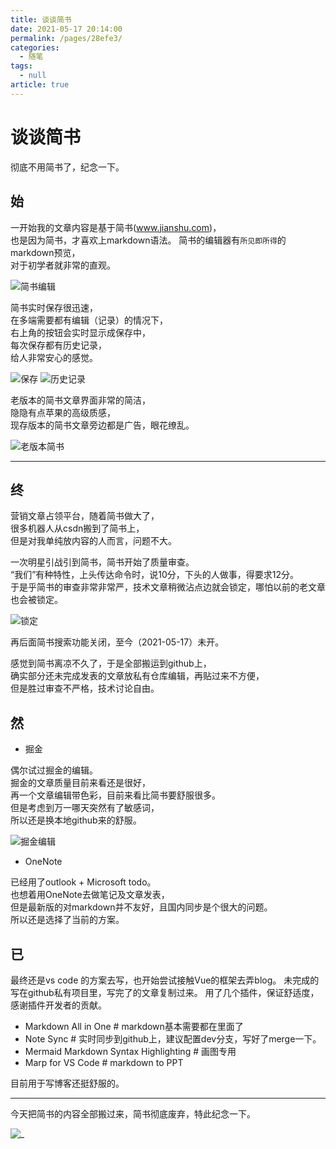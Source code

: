 ```yaml
---
title: 谈谈简书
date: 2021-05-17 20:14:00
permalink: /pages/28efe3/
categories: 
  - 随笔
tags: 
  - null
article: true
---
```


# 谈谈简书

彻底不用简书了，纪念一下。

## 始

一开始我的文章内容是基于简书(www.jianshu.com)，  
也是因为简书，才喜欢上markdown语法。
简书的编辑器有`所见即所得`的markdown预览，  
对于初学者就非常的直观。

![简书编辑](../images/2021-05-17-18-18-59.png)

简书实时保存很迅速，  
在多端需要都有编辑（记录）的情况下，  
右上角的按钮会实时显示成保存中，  
每次保存都有历史记录，  
给人非常安心的感觉。

![保存](../images/2021-05-17-18-21-55.png)
![历史记录](../images/2021-05-17-18-22-20.png)

老版本的简书文章界面非常的简洁，  
隐隐有点苹果的高级质感，  
现存版本的简书文章旁边都是广告，眼花缭乱。

![老版本简书](../images/2021-05-17-18-30-13.png)

---

## 终

营销文章占领平台，随着简书做大了，  
很多机器人从csdn搬到了简书上，  
但是对我单纯放内容的人而言，问题不大。

一次明星引战引到简书，简书开始了质量审查。  
“我们”有种特性，上头传达命令时，说10分，下头的人做事，得要求12分。  
于是乎简书的审查非常非常严，技术文章稍微沾点边就会锁定，哪怕以前的老文章也会被锁定。

![锁定](../images/2021-05-17-18-36-29.png)

再后面简书搜索功能关闭，至今（2021-05-17）未开。

感觉到简书离凉不久了，于是全部搬运到github上，  
确实部分还未完成发表的文章放私有仓库编辑，再贴过来不方便，  
但是胜过审查不严格，技术讨论自由。

## 然

* 掘金

偶尔试过掘金的编辑。  
掘金的文章质量目前来看还是很好，  
再一个文章编辑带色彩，目前来看比简书要舒服很多。  
但是考虑到万一哪天突然有了敏感词，  
所以还是换本地github来的舒服。  

![掘金编辑](../images/2021-05-17-18-41-14.png)

* OneNote

已经用了outlook + Microsoft todo。  
也想着用OneNote去做笔记及文章发表，  
但是最新版的对markdown并不友好，且国内同步是个很大的问题。  
所以还是选择了当前的方案。  

## 已

最终还是vs code 的方案去写，也开始尝试接触Vue的框架去弄blog。
未完成的写在github私有项目里，写完了的文章复制过来。
用了几个插件，保证舒适度，感谢插件开发者的贡献。

* Markdown All in One # markdown基本需要都在里面了
* Note Sync  # 实时同步到github上，建议配置dev分支，写好了merge一下。
* Mermaid Markdown Syntax Highlighting # 画图专用
* Marp for VS Code # markdown to PPT

目前用于写博客还挺舒服的。

---

今天把简书的内容全部搬过来，简书彻底废弃，特此纪念一下。

![_](../images/2021-05-17-18-53-05.png)
